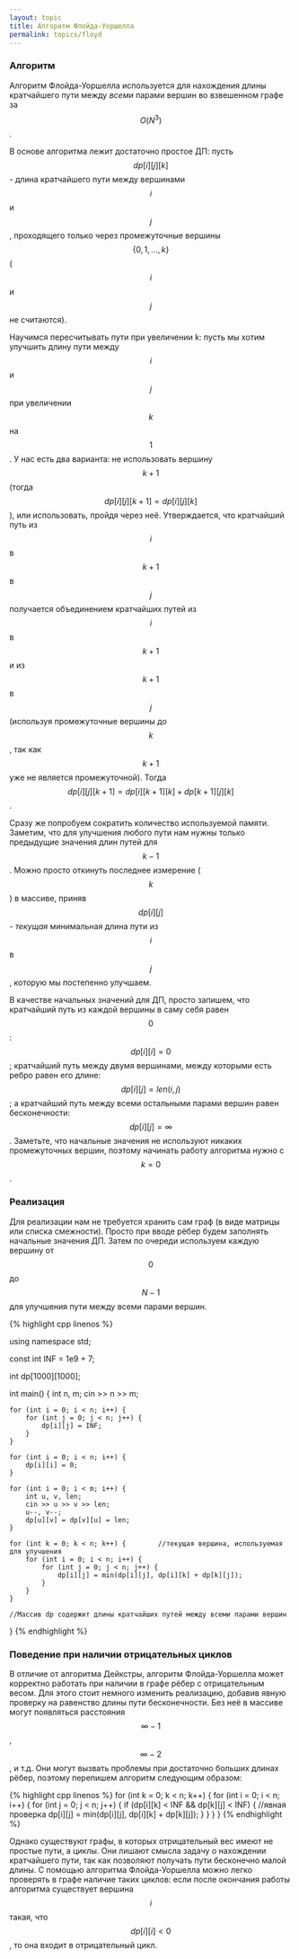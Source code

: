 ```yaml
---
layout: topic
title: Алгоритм Флойда-Уоршелла
permalink: topics/floyd
---
```


### Алгоритм

Алгоритм Флойда-Уоршелла используется для нахождения длины кратчайшего пути
между *всеми* парами вершин во взвешенном графе за $$O(N^3)$$.

В основе алгоритма лежит достаточно простое ДП: пусть $$dp[i][j][k]$$ -
длина кратчайшего пути между вершинами $$i$$ и $$j$$, проходящего только через
промежуточные вершины $$\{0, 1, \ldots, k\}$$ ($$i$$ и $$j$$ не считаются).

Научимся пересчитывать пути при увеличении k: пусть мы хотим улучшить
длину пути между $$i$$ и $$j$$ при увеличении $$k$$ на $$1$$. У нас есть два варианта:
не использовать вершину $$k + 1$$ (тогда $$dp[i][j][k + 1] = dp[i][j][k]$$),
или использовать, пройдя через неё. Утверждается, что кратчайший путь из $$i$$
в $$k + 1$$ в $$j$$ получается объединением кратчайших путей из $$i$$ в $$k + 1$$
и из $$k + 1$$ в $$j$$ (используя промежуточные вершины до $$k$$, так как $$k + 1$$
уже не является промежуточной).
Тогда $$dp[i][j][k + 1] = dp[i][k + 1][k] + dp[k + 1][j][k]$$.

Сразу же попробуем сократить количество используемой памяти. Заметим,
что для улучшения любого пути нам нужны только предыдущие значения длин
путей для $$k - 1$$. Можно просто откинуть последнее измерение ($$k$$) в
массиве, приняв $$dp[i][j]$$ - *текущая* минимальная длина
пути из $$i$$ в $$j$$, которую мы постепенно улучшаем.

В качестве начальных значений для ДП, просто запишем, что кратчайший
путь из каждой вершины в саму себя равен $$0$$: $$dp[i][i] = 0$$; кратчайший
путь между двумя вершинами, между которыми есть ребро равен его длине:
$$dp[i][j] = len(i, j)$$; а кратчайший путь между всеми остальными парами
вершин равен бесконечности: $$dp[i][j] = \infty$$. Заметьте, что начальные
значения не используют никаких промежуточных вершин, поэтому начинать
работу алгоритма нужно с $$k = 0$$.

### Реализация

Для реализации нам не требуется хранить сам граф (в виде матрицы или списка
смежности). Просто при вводе рёбер будем заполнять начальные значения ДП.
Затем по очереди используем каждую вершину от $$0$$ до $$N - 1$$ для улучшения
пути между всеми парами вершин.

{% highlight cpp linenos %}


using namespace std;

const int INF = 1e9 + 7;

int dp[1000][1000];

int main() {
    int n, m;
    cin >> n >> m;

    for (int i = 0; i < n; i++) {
        for (int j = 0; j < n; j++) {
            dp[i][j] = INF;
        }
    }

    for (int i = 0; i < n; i++) {
        dp[i][i] = 0;
    }

    for (int i = 0; i < m; i++) {
        int u, v, len;
        cin >> u >> v >> len;
        u--, v--;
        dp[u][v] = dp[v][u] = len;
    }

    for (int k = 0; k < n; k++) {        //текущая вершина, используемая для улучшения
        for (int i = 0; i < n; i++) {
            for (int j = 0; j < n; j++) {
                dp[i][j] = min(dp[i][j], dp[i][k] + dp[k][j]);
            }
        }
    }

    //Массив dp содержит длины кратчайших путей между всеми парами вершин
}
{% endhighlight %}


### Поведение при наличии отрицательных циклов

В отличие от алгоритма Дейкстры, алгоритм Флойда-Уоршелла может корректно работать
при наличии в графе рёбер с отрицательным весом. Для этого стоит немного
изменить реализацию, добавив явную проверку на равенство длины пути
бесконечности. Без неё в массиве могут появляться расстояния $$\infty - 1$$,
$$\infty - 2$$, и т.д. Они могут вызвать проблемы при достаточно больших
длинах рёбер, поэтому перепишем алгоритм следующим образом:

{% highlight cpp linenos %}
    for (int k = 0; k < n; k++) {
        for (int i = 0; i < n; i++) {
            for (int j = 0; j < n; j++) {
                if (dp[i][k] < INF && dp[k][j] < INF) {   //явная проверка
                    dp[i][j] = min(dp[i][j], dp[i][k] + dp[k][j]);
                }
            }
        }
    }
{% endhighlight %}


Однако существуют графы, в которых отрицательный вес имеют не простые пути,
а циклы. Они лишают смысла задачу о нахождении кратчайшего пути, так как
позволяют получать пути бесконечно малой длины. С помощью алгоритма
Флойда-Уоршелла можно легко проверять в графе наличие таких циклов: если после
окончания работы алгоритма существует вершина $$i$$ такая, что $$dp[i][i] < 0$$,
то она входит в отрицательный цикл.
